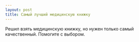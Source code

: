 ```yaml
---
layout: post 
title: Самый лучший медицинскую книжку 
--- 
```

Решил взять медицинскую книжку, но нужен только самый качественный. Помогите с выбором.